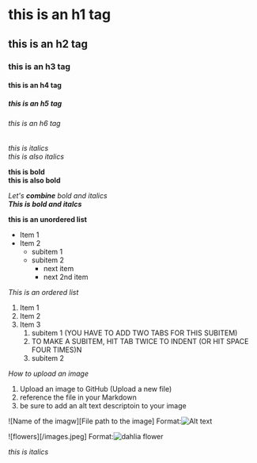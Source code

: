 # this is an h1 tag 
## this is an h2 tag 
### this is an h3 tag 
#### this is an h4 tag 
##### this is an h5 tag 
###### this is an h6 tag 

*this is italics* <br>
_this is also italics_ 

**this is bold** <br>
__this is also bold__


_Let's **combine** bold and italics_ <br>
_**This is bold and italcs**_

**this is an unordered list**
* Item 1
* Item 2
  * subitem 1
  * subitem 2 
    * next item 
    * next 2nd item 

*This is an ordered list*
1. Item 1 
2. Item 2 
3. Item 3 
    1. subitem 1 (YOU HAVE TO ADD TWO TABS FOR THIS SUBITEM)
    2. TO MAKE A SUBITEM, HIT TAB TWICE TO INDENT (OR HIT SPACE FOUR TIMES)N
    3. subitem 2 

*How to upload an image*
1. Upload an image to GitHub (Upload a new file)
2. reference the file in your Markdown 
3. be sure to add an alt text descriptoin to your image 

![Name of the imagw][File path to the image]
Format:![Alt text](url)


![flowers][/images.jpeg]
Format:![dahlia flower](https://www.almanac.com/plant/dahlias)

*this is italics*


